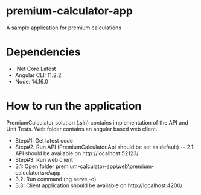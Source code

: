 # premium-calculator-app
A sample application for premium calculations

# Dependencies
- .Net Core Latest
- Angular CLI: 11.2.2
- Node: 14.16.0

# How to run the application
PremiumCalculator solution (.sln) contains implementation of the API and Unit Tests. Web folder contains an angular based web client.

 - Step#1: Get latest code
 - Step#2: Run API (PremiumCalculator.Api should be set as default)
  -- 2.1: API should be available on http://localhost:52123/
 - Step#3: Run web client 
 - 3.1: Open folder premium-calculator-app\web\premium-calculator\src\app
 - 3.2: Run command (ng serve -o)
 - 3.3: Client application should be available on http://localhost:4200/

